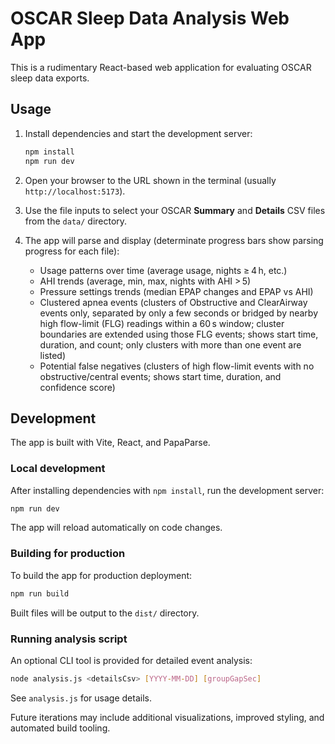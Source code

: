 # OSCAR Sleep Data Analysis Web App

This is a rudimentary React-based web application for evaluating OSCAR sleep data exports.

## Usage

1. Install dependencies and start the development server:

   ```bash
   npm install
   npm run dev
   ```

2. Open your browser to the URL shown in the terminal (usually `http://localhost:5173`).

3. Use the file inputs to select your OSCAR **Summary** and **Details** CSV files from the `data/` directory.

4. The app will parse and display (determinate progress bars show parsing progress for each file):
   - Usage patterns over time (average usage, nights ≥ 4 h, etc.)
   - AHI trends (average, min, max, nights with AHI > 5)
   - Pressure settings trends (median EPAP changes and EPAP vs AHI)
   - Clustered apnea events (clusters of Obstructive and ClearAirway events only, separated by only a few seconds or bridged by nearby high flow-limit (FLG) readings within a 60 s window; cluster boundaries are extended using those FLG events; shows start time, duration, and count; only clusters with more than one event are listed)
   - Potential false negatives (clusters of high flow-limit events with no obstructive/central events; shows start time, duration, and confidence score)

## Development

The app is built with Vite, React, and PapaParse.

### Local development

After installing dependencies with `npm install`, run the development server:

```bash
npm run dev
```

The app will reload automatically on code changes.

### Building for production

To build the app for production deployment:

```bash
npm run build
```

Built files will be output to the `dist/` directory.

### Running analysis script

An optional CLI tool is provided for detailed event analysis:

```bash
node analysis.js <detailsCsv> [YYYY-MM-DD] [groupGapSec]
```

See `analysis.js` for usage details.

Future iterations may include additional visualizations, improved styling, and automated build tooling.
